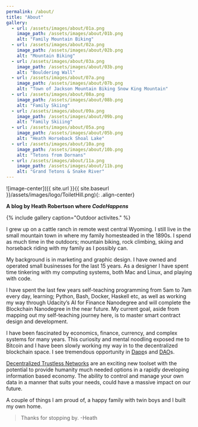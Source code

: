 ```yaml
---
permalink: /about/
title: "About"
gallery:
  - url: /assets/images/about/01a.png
    image_path: /assets/images/about/01b.png
    alt: "Family Mountain Biking"
  - url: /assets/images/about/02a.png
    image_path: /assets/images/about/02b.png
    alt: "Mountain Biking"
  - url: /assets/images/about/03a.png
    image_path: /assets/images/about/03b.png
    alt: "Bouldering Wall"
  - url: /assets/images/about/07a.png
    image_path: /assets/images/about/07b.png
    alt: "Town of Jackson Mountain Biking Snow King Mountain"
  - url: /assets/images/about/08a.png
    image_path: /assets/images/about/08b.png
    alt: "Family Skiing"
  - url: /assets/images/about/09a.png
    image_path: /assets/images/about/09b.png
    alt: "Family Skiiing"
  - url: /assets/images/about/05a.png
    image_path: /assets/images/about/05b.png
    alt: "Heath Horseback Shoal Lake"
  - url: /assets/images/about/10a.png
    image_path: /assets/images/about/10b.png
    alt: "Tetons from Dornans"
  - url: /assets/images/about/11a.png
    image_path: /assets/images/about/11b.png
    alt: "Grand Tetons & Snake River"
---
```


![image-center]({{ site.url }}{{ site.baseurl }}/assets/images/logo/ToiletHill.png){: .align-center}

__A blog by Heath Robertson where *CodeHappens*__

{% include gallery caption="Outdoor activites." %}

I grew up on a cattle ranch in remote west central Wyoming. I still live in the small mountain town in where my family homesteaded in the 1890s. I spend as much time in the outdoors; mountain biking, rock climbing, skiing and horseback riding with my family as I possibly can. 

My background is in marketing and graphic design. I have owned and operated small businesses for the last 15 years. As a designer I have spent time tinkering with my computing systems, both Mac and Linux, and playing with code. 

I have spent the last few years self-teaching programming from 5am to 7am every day, learning; Python, Bash, Docker, Haskell etc, as well as working my way through Udacity’s AI for Finance Nanodegree and will complete the Blockchain Nanodegree in the near future. My current goal, aside from mapping out my self-teaching journey here, is to master smart contract design and development.

I have been fascinated by economics, finance, currency, and complex systems for many years. This curiosity and mental noodling exposed me to Bitcoin and I have been slowly working my way in to the decentralized blockchain space. I see tremendous opportunity in [Dapp][dapp]s and [DAO][dao]s. 

[Decentralized Trustless Networks][dtn] are an exciting new toolset with the potential to provide humanity much needed options in a rapidly developing information based economy.  The ability to control and manage your own data in a manner that suits your needs, could have a massive impact on our future.

A couple of things I am proud of, a happy family with twin boys and I built my own home.

> Thanks for stopping by. -Heath


[dapp]: http://bit.ly/375tUea
[dao]: http://bit.ly/352nxX7 
[dtn]: http://bit.ly/32E0iAY 
